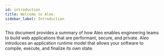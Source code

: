 ```yaml
---
id: introduction
title: Welcome to Aleo.
sidebar_label: Introduction
---
```


This document provides a summary of how Aleo enables engineering teams to build web applications that are
performant, secure, and private. Aleo introduces an application runtime model that allows your software
to compile, execute, and finalize its own state.
